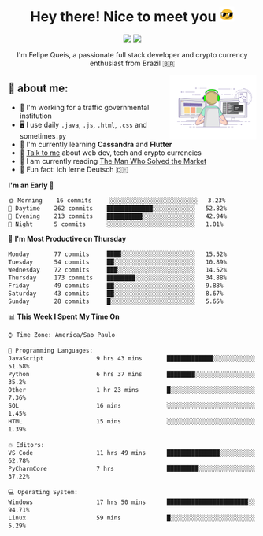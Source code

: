 
<h1 align="center">Hey there! Nice to meet you <img src="assets/sunglasses.gif" width="30"/></h1>

<p align="center">
  <a href="https://www.linkedin.com/in/fqueis"><img src="https://img.shields.io/badge/-LinkedIn-blue?style=flat&logo=Linkedin&logoColor=white" /></a>
  <a href="mailto:fqueis@gmail.com"><img src="https://img.shields.io/badge/-Gmail-c14438?style=flat&logo=Gmail&logoColor=white" /></a>
</p>

<p align="center">I'm Felipe Queis, a passionate full stack developer and crypto currency enthusiast from Brazil 🇧🇷</p>

<img width="35%" align="right" alt="fqueis" src="assets/profile.gif" /></p>

## 🤵 about me:

- 🏢 I'm working for a traffic governmental institution
- 🖥️ I use daily `.java`, `.js`, `.html`, `.css` and sometimes`.py`
- 🌱 I'm currently learning **Cassandra** and **Flutter**
- 💬 [Talk to me](https://github.com/fqueis/fqueis/discussions) about web dev, tech and crypto currencies
- 📖 I am currently reading [The Man Who Solved the Market](https://amzn.com/073521798X)
- 💭 Fun fact: ich lerne Deutsch 🇩🇪

<!--START_SECTION:waka-->
**I'm an Early 🐤** 

```text
🌞 Morning    16 commits     ░░░░░░░░░░░░░░░░░░░░░░░░░   3.23% 
🌆 Daytime    262 commits    █████████████░░░░░░░░░░░░   52.82% 
🌃 Evening    213 commits    ██████████░░░░░░░░░░░░░░░   42.94% 
🌙 Night      5 commits      ░░░░░░░░░░░░░░░░░░░░░░░░░   1.01%

```
📅 **I'm Most Productive on Thursday** 

```text
Monday       77 commits     ████░░░░░░░░░░░░░░░░░░░░░   15.52% 
Tuesday      54 commits     ██░░░░░░░░░░░░░░░░░░░░░░░   10.89% 
Wednesday    72 commits     ███░░░░░░░░░░░░░░░░░░░░░░   14.52% 
Thursday     173 commits    ████████░░░░░░░░░░░░░░░░░   34.88% 
Friday       49 commits     ██░░░░░░░░░░░░░░░░░░░░░░░   9.88% 
Saturday     43 commits     ██░░░░░░░░░░░░░░░░░░░░░░░   8.67% 
Sunday       28 commits     █░░░░░░░░░░░░░░░░░░░░░░░░   5.65%

```


📊 **This Week I Spent My Time On** 

```text
⌚︎ Time Zone: America/Sao_Paulo

💬 Programming Languages: 
JavaScript               9 hrs 43 mins       █████████████░░░░░░░░░░░░   51.58% 
Python                   6 hrs 37 mins       ████████░░░░░░░░░░░░░░░░░   35.2% 
Other                    1 hr 23 mins        █░░░░░░░░░░░░░░░░░░░░░░░░   7.36% 
SQL                      16 mins             ░░░░░░░░░░░░░░░░░░░░░░░░░   1.45% 
HTML                     15 mins             ░░░░░░░░░░░░░░░░░░░░░░░░░   1.39%

🔥 Editors: 
VS Code                  11 hrs 49 mins      ███████████████░░░░░░░░░░   62.78% 
PyCharmCore              7 hrs               █████████░░░░░░░░░░░░░░░░   37.22%

💻 Operating System: 
Windows                  17 hrs 50 mins      ███████████████████████░░   94.71% 
Linux                    59 mins             █░░░░░░░░░░░░░░░░░░░░░░░░   5.29%

```


<!--END_SECTION:waka-->
